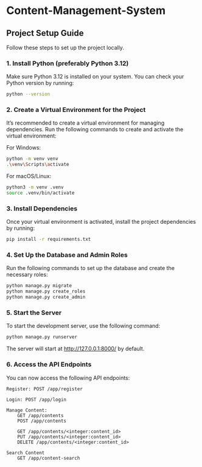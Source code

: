 # Content-Management-System

## Project Setup Guide

Follow these steps to set up the project locally.

### 1. Install Python (preferably Python 3.12)

Make sure Python 3.12 is installed on your system. You can check your Python version by running:

```bash
python --version
```

### 2. Create a Virtual Environment for the Project

It’s recommended to create a virtual environment for managing dependencies. Run the following commands to create and activate the virtual environment:

For Windows:
```bash
python -m venv venv
.\venv\Scripts\activate
```

For macOS/Linux:
```bash
python3 -m venv .venv
source .venv/bin/activate
```

### 3. Install Dependencies

Once your virtual environment is activated, install the project dependencies by running:
```bash
pip install -r requirements.txt
```

### 4. Set Up the Database and Admin Roles

Run the following commands to set up the database and create the necessary roles:
```bash
python manage.py migrate
python manage.py create_roles
python manage.py create_admin
```

### 5. Start the Server

To start the development server, use the following command:
```bash
python manage.py runserver
```
The server will start at http://127.0.0.1:8000/ by default.

### 6. Access the API Endpoints

You can now access the following API endpoints:

    Register: POST /app/register

    Login: POST /app/login

    Manage Content:
        GET /app/contents
        POST /app/contents

        GET /app/contents/<integer:content_id>
        PUT /app/contents/<integer:content_id>
        DELETE /app/contents/<integer:content_id>

    Search Content
        GET /app/content-search
